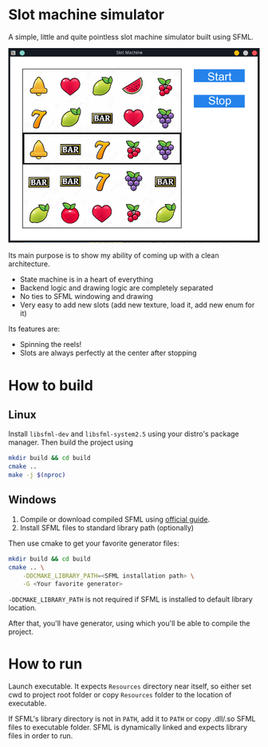 # Slot machine simulator

A simple, little and quite pointless slot machine simulator
built using SFML.

![](Media/main-window-screenshot.png)

Its main purpose is to show my ability of coming up with 
a clean architecture. 

- State machine is in a heart of everything
- Backend logic and drawing logic are completely separated
- No ties to SFML windowing and drawing
- Very easy to add new slots (add new texture, load it, add 
  new enum for it)

Its features are:
- Spinning the reels!
- Slots are always perfectly at the center after stopping

# How to build

## Linux
Install `libsfml-dev` and `libsfml-system2.5` using your 
distro's package manager. Then build the project using
```sh
mkdir build && cd build
cmake ..
make -j $(nproc)
```

## Windows
1. Compile or download compiled SFML using [official guide](https://www.sfml-dev.org/tutorials/2.5/#getting-started).
2. Install SFML files to standard library path (optionally)

Then use cmake to get your favorite generator files:
```sh
mkdir build && cd build
cmake .. \
    -DDCMAKE_LIBRARY_PATH=<SFML installation path> \
    -G <Your favorite generator>
```

`-DDCMAKE_LIBRARY_PATH` is not required if SFML is installed 
to default library location.

After that, you'll have generator, using which you'll be
able to compile the project.

# How to run
Launch executable. It expects `Resources` directory near itself,
so either set cwd to project root folder or copy `Resources` folder
to the location of executable.

If SFML's library directory is not in `PATH`, add it to `PATH`
or copy .dll/.so SFML files to executable folder. SFML is 
dynamically linked and expects library files in order to run.
